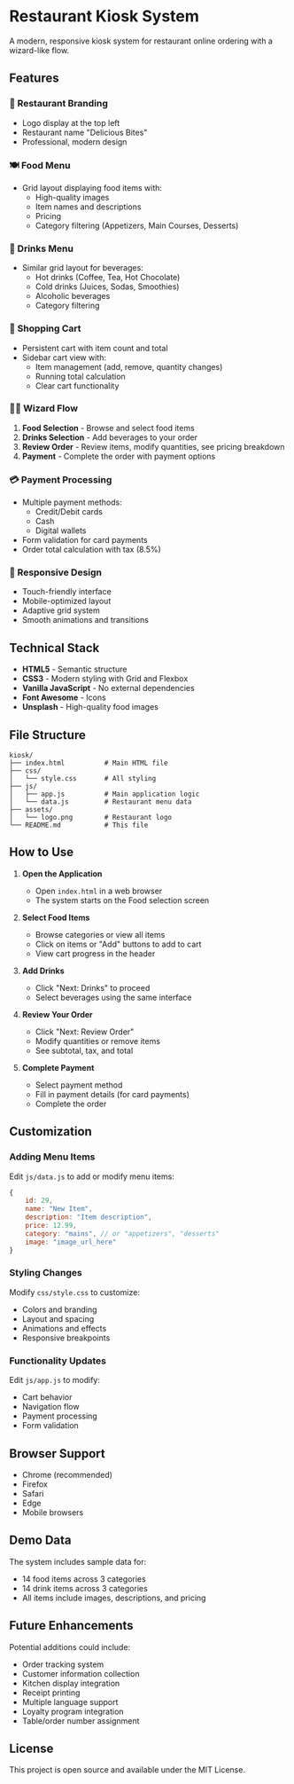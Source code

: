 # Restaurant Kiosk System

A modern, responsive kiosk system for restaurant online ordering with a wizard-like flow.

## Features

### 🏪 Restaurant Branding

- Logo display at the top left
- Restaurant name "Delicious Bites"
- Professional, modern design

### 🍽️ Food Menu

- Grid layout displaying food items with:
  - High-quality images
  - Item names and descriptions
  - Pricing
  - Category filtering (Appetizers, Main Courses, Desserts)

### 🥤 Drinks Menu

- Similar grid layout for beverages:
  - Hot drinks (Coffee, Tea, Hot Chocolate)
  - Cold drinks (Juices, Sodas, Smoothies)
  - Alcoholic beverages
  - Category filtering

### 🛒 Shopping Cart

- Persistent cart with item count and total
- Sidebar cart view with:
  - Item management (add, remove, quantity changes)
  - Running total calculation
  - Clear cart functionality

### 🧙‍♂️ Wizard Flow

1. **Food Selection** - Browse and select food items
2. **Drinks Selection** - Add beverages to your order
3. **Review Order** - Review items, modify quantities, see pricing breakdown
4. **Payment** - Complete the order with payment options

### 💳 Payment Processing

- Multiple payment methods:
  - Credit/Debit cards
  - Cash
  - Digital wallets
- Form validation for card payments
- Order total calculation with tax (8.5%)

### 📱 Responsive Design

- Touch-friendly interface
- Mobile-optimized layout
- Adaptive grid system
- Smooth animations and transitions

## Technical Stack

- **HTML5** - Semantic structure
- **CSS3** - Modern styling with Grid and Flexbox
- **Vanilla JavaScript** - No external dependencies
- **Font Awesome** - Icons
- **Unsplash** - High-quality food images

## File Structure

```
kiosk/
├── index.html          # Main HTML file
├── css/
│   └── style.css       # All styling
├── js/
│   ├── app.js          # Main application logic
│   └── data.js         # Restaurant menu data
├── assets/
│   └── logo.png        # Restaurant logo
└── README.md           # This file
```

## How to Use

1. **Open the Application**

   - Open `index.html` in a web browser
   - The system starts on the Food selection screen

2. **Select Food Items**

   - Browse categories or view all items
   - Click on items or "Add" buttons to add to cart
   - View cart progress in the header

3. **Add Drinks**

   - Click "Next: Drinks" to proceed
   - Select beverages using the same interface

4. **Review Your Order**

   - Click "Next: Review Order"
   - Modify quantities or remove items
   - See subtotal, tax, and total

5. **Complete Payment**
   - Select payment method
   - Fill in payment details (for card payments)
   - Complete the order

## Customization

### Adding Menu Items

Edit `js/data.js` to add or modify menu items:

```javascript
{
    id: 29,
    name: "New Item",
    description: "Item description",
    price: 12.99,
    category: "mains", // or "appetizers", "desserts"
    image: "image_url_here"
}
```

### Styling Changes

Modify `css/style.css` to customize:

- Colors and branding
- Layout and spacing
- Animations and effects
- Responsive breakpoints

### Functionality Updates

Edit `js/app.js` to modify:

- Cart behavior
- Navigation flow
- Payment processing
- Form validation

## Browser Support

- Chrome (recommended)
- Firefox
- Safari
- Edge
- Mobile browsers

## Demo Data

The system includes sample data for:

- 14 food items across 3 categories
- 14 drink items across 3 categories
- All items include images, descriptions, and pricing

## Future Enhancements

Potential additions could include:

- Order tracking system
- Customer information collection
- Kitchen display integration
- Receipt printing
- Multiple language support
- Loyalty program integration
- Table/order number assignment

## License

This project is open source and available under the MIT License.
